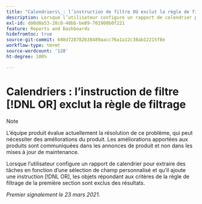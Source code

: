 ```yaml
---
title: "Calendriers\_: l’instruction de filtre OU exclut la règle de filtrage"
description: Lorsque l’utilisateur configure un rapport de calendrier pour extraire des tâches en fonction d’une sélection de champ personnalisé et qu’il ajoute une instruction OU, les objets répondant aux critères de la règle de filtrage de la première section sont exclus des résultats.
exl-id: d08d0a53-28c0-48bb-be89-701900b0f221
feature: Reports and Dashboards
hidefromtoc: true
source-git-commit: 688d728782638489aacc76a1a12c38ab12215f8e
workflow-type: tm+mt
source-wordcount: '128'
ht-degree: 100%

---
```


# Calendriers : l’instruction de filtre [!DNL OR] exclut la règle de filtrage

>[!NOTE]
>
>L’équipe produit évalue actuellement la résolution de ce problème, qui peut nécessiter des améliorations du produit. Les améliorations apportées aux produits sont communiquées dans les annonces de produit et non dans les mises à jour de maintenance.

Lorsque l’utilisateur configure un rapport de calendrier pour extraire des tâches en fonction d’une sélection de champ personnalisé et qu’il ajoute une instruction [!DNL OR], les objets répondant aux critères de la règle de filtrage de la première section sont exclus des résultats.

_Premier signalement le 23 mars 2021._

